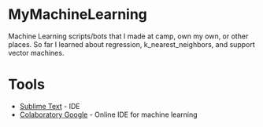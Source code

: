 # MyMachineLearning
Machine Learning scripts/bots that I made at camp, own my own, or other places. 
So far I learned about regression, k_nearest_neighbors, and support vector machines.

# Tools
- [Sublime Text](https://www.sublimetext.com/3) - IDE
- [Colaboratory Google](https://colab.research.google.com/) - Online IDE for machine learning
